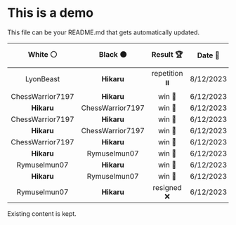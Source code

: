 # This is a demo

This file can be your README.md that gets automatically updated.

<!--START_SECTION:chessStats-->
<!-- Automatically generated with https://github.com/Balastrong/chess-stats-action -->

| White ⚪ | Black ⚫ | Result 🏆 | Date 📅 | Position 🗺️ |
|:---:|:---:|:---:|:---:|:---:|
| LyonBeast | **Hikaru** | repetition ⏸️ | 8/12/2023 | <a href="http://www.ee.unb.ca/cgi-bin/tervo/fen.pl?select=8/8/5p2/6p1/R3rkPp/7P/5K2/8 w - -">Link</a> |
| ChessWarrior7197 | **Hikaru** | win 🥇 | 6/12/2023 | <a href="http://www.ee.unb.ca/cgi-bin/tervo/fen.pl?select=8/p2kn1p1/1p3p2/7p/7r/P2P4/1BnN1PP1/1R3K2 b - -">Link</a> |
| **Hikaru** | ChessWarrior7197 | win 🥇 | 6/12/2023 | <a href="http://www.ee.unb.ca/cgi-bin/tervo/fen.pl?select=1r2r1k1/1q2Pp1p/p5p1/6n1/2N1p3/P5P1/3Q1PbP/B1R2RK1 w - -">Link</a> |
| ChessWarrior7197 | **Hikaru** | win 🥇 | 6/12/2023 | <a href="http://www.ee.unb.ca/cgi-bin/tervo/fen.pl?select=8/5k2/R7/5p2/P4N2/4nPP1/r7/4K3 w - -">Link</a> |
| **Hikaru** | ChessWarrior7197 | win 🥇 | 6/12/2023 | <a href="http://www.ee.unb.ca/cgi-bin/tervo/fen.pl?select=8/5pkp/8/PrNRn1p1/1P3p2/8/6PP/6K1 b - -">Link</a> |
| ChessWarrior7197 | **Hikaru** | win 🥇 | 6/12/2023 | <a href="http://www.ee.unb.ca/cgi-bin/tervo/fen.pl?select=8/1pk5/7p/8/r2nB3/6P1/5PK1/4B3 w - -">Link</a> |
| **Hikaru** | Rymuselmun07 | win 🥇 | 6/12/2023 | <a href="http://www.ee.unb.ca/cgi-bin/tervo/fen.pl?select=2r5/2rn3p/8/pq6/1kBQ4/4PpP1/5P1P/1R4K1 b - -">Link</a> |
| Rymuselmun07 | **Hikaru** | win 🥇 | 6/12/2023 | <a href="http://www.ee.unb.ca/cgi-bin/tervo/fen.pl?select=8/1p4p1/4Kp1p/3Rp3/2p1R2P/2kN4/1p4q1/8 w - -">Link</a> |
| **Hikaru** | Rymuselmun07 | win 🥇 | 6/12/2023 | <a href="http://www.ee.unb.ca/cgi-bin/tervo/fen.pl?select=1r6/8/P7/1P1p1p2/3K1k1P/1R6/8/8 b - -">Link</a> |
| Rymuselmun07 | **Hikaru** | resigned ❌ | 6/12/2023 | <a href="http://www.ee.unb.ca/cgi-bin/tervo/fen.pl?select=8/4R3/6K1/8/8/7Q/2k5/8 b - -">Link</a> |

<!--END_SECTION:chessStats-->

Existing content is kept.

